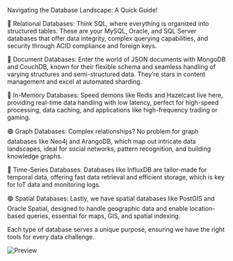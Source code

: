 Navigating the Database Landscape: A Quick Guide!

🔷 Relational Databases:
Think SQL, where everything is organized into structured tables. These are your MySQL, Oracle, and SQL Server databases that offer data integrity, complex querying capabilities, and security through ACID compliance and foreign keys.

🔶 Document Databases:
Enter the world of JSON documents with MongoDB and CouchDB, known for their flexible schema and seamless handling of varying structures and semi-structured data. They’re stars in content management and excel at automated sharding.

🔴 In-Memory Databases:
Speed demons like Redis and Hazelcast live here, providing real-time data handling with low latency, perfect for high-speed processing, data caching, and applications like high-frequency trading or gaming.

🟣 Graph Databases:
Complex relationships? No problem for graph databases like Neo4j and ArangoDB, which map out intricate data landscapes, ideal for social networks, pattern recognition, and building knowledge graphs.

🔵 Time-Series Databases:
Databases like InfluxDB are tailor-made for temporal data, offering fast data retrieval and efficient storage, which is key for IoT data and monitoring logs.

🟢 Spatial Databases:
Lastly, we have spatial databases like PostGIS and Oracle Spatial, designed to handle geographic data and enable location-based queries, essential for maps, GIS, and spatial indexing.

Each type of database serves a unique purpose, ensuring we have the right tools for every data challenge.


![Preview](https://github.com/patbi/roadmap_to_learn_python_programming/blob/main/Module_9_Databases/Database_Landscape.gif)